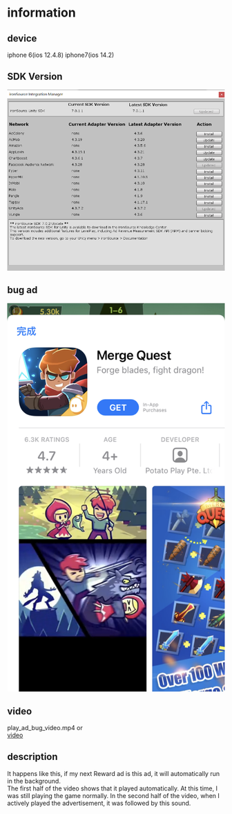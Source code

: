 # information
## device
iphone 6(ios 12.4.8) iphone7(ios 14.2)
## SDK Version
![sdk](pic02.png)
## bug ad
![Screenshot](pic01.png)
## video
play_ad_bug_video.mp4 or  
[video](https://youtu.be/lWUefuP-bEs)

## description
It happens like this, if my next Reward ad is this ad, it will automatically run in the background.  
The first half of the video shows that it played automatically. At this time, I was still playing the game normally. In the second half of the video, when I actively played the advertisement, it was followed by this sound.